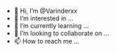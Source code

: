 - 👋 Hi, I’m @Varinderxx
- 👀 I’m interested in ...
- 🌱 I’m currently learning ...
- 💞️ I’m looking to collaborate on ...
- 📫 How to reach me ...

<!---
Varinderxx/Varinderxx is a ✨ special ✨ repository because its `README.md` (this file) appears on your GitHub profile.
You can click the Preview link to take a look at your changes.
--->
